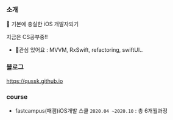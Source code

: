 ### 소개

🌱 기본에 충실한 iOS 개발자되기 

지금은 CS공부중!!

- 🔭관심 있어요 : MVVM, RxSwift, refactoring, swiftUI..

### 블로그

https://qussk.github.io


### course 
- fastcampus(패캠)iOS개발 스쿨 ```2020.04 ~2020.10``` : 총 6개월과정
